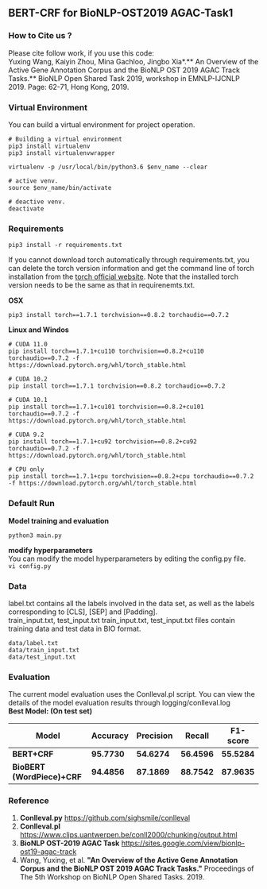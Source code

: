 ## BERT-CRF for BioNLP-OST2019 AGAC-Task1  


### How to Cite us ?  
Please cite follow work, if you use this code:  
Yuxing Wang, Kaiyin Zhou, Mina Gachloo, Jingbo Xia*.** An Overview of the Active Gene Annotation Corpus and the BioNLP OST 2019 AGAC Track Tasks.** BioNLP Open Shared Task 2019, workshop in EMNLP-IJCNLP 2019. Page: 62-71, Hong Kong, 2019.


### Virtual Environment
You can build a virtual environment for project operation.  
```
# Building a virtual environment
pip3 install virtualenv
pip3 install virtualenvwrapper

virtualenv -p /usr/local/bin/python3.6 $env_name --clear  

# active venv.
source $env_name/bin/activate  

# deactive venv.
deactivate
```


### Requirements

```
pip3 install -r requirements.txt
```
If you cannot download torch automatically through requirements.txt, you can delete the torch version information and get the command line of torch installation from the [torch official website](https://pytorch.org/). Note that the installed torch version needs to be the same as that in requirenemts.txt.

**OSX**  
```
pip3 install torch==1.7.1 torchvision==0.8.2 torchaudio==0.7.2
```

**Linux and Windos**  
```
# CUDA 11.0
pip install torch==1.7.1+cu110 torchvision==0.8.2+cu110 torchaudio==0.7.2 -f https://download.pytorch.org/whl/torch_stable.html

# CUDA 10.2
pip install torch==1.7.1 torchvision==0.8.2 torchaudio==0.7.2

# CUDA 10.1
pip install torch==1.7.1+cu101 torchvision==0.8.2+cu101 torchaudio==0.7.2 -f https://download.pytorch.org/whl/torch_stable.html

# CUDA 9.2
pip install torch==1.7.1+cu92 torchvision==0.8.2+cu92 torchaudio==0.7.2 -f https://download.pytorch.org/whl/torch_stable.html

# CPU only
pip install torch==1.7.1+cpu torchvision==0.8.2+cpu torchaudio==0.7.2 -f https://download.pytorch.org/whl/torch_stable.html
```



### Default Run

**Model training and evaluation**
```
python3 main.py
```
**modify hyperparameters**  
You can modify the model hyperparameters by editing the config.py file.  
```vi config.py```


### Data
label.txt contains all the labels involved in the data set, as well as the labels corresponding to [CLS], [SEP] and [Padding].   
train_input.txt, test_input.txt train_input.txt, test_input.txt files contain training data and test data in BIO format.
```
data/label.txt
data/train_input.txt
data/test_input.txt
```

### Evaluation
The current model evaluation uses the Conlleval.pl script. You can view the details of the model evaluation results through logging/conlleval.log  
**Best Model: (On test set)**   

 
 **Model** | **Accuracy**  | **Precision** | **Recall**    | **F1-score**
 ---- | ----- | ------  | ------    | ------ 
 **BERT+CRF**  | **95.7730** | **54.6274**| **56.4596**| **55.5284**  
 **BioBERT (WordPiece)+CRF**  | **94.4856** | **87.1869**| **88.7542**| **87.9635**


### Reference
1. **Conlleval.py** https://github.com/sighsmile/conlleval
2. **Conlleval.pl** https://www.clips.uantwerpen.be/conll2000/chunking/output.html
3. **BioNLP OST-2019 AGAC Task**  https://sites.google.com/view/bionlp-ost19-agac-track  
4. Wang, Yuxing, et al. **"An Overview of the Active Gene Annotation Corpus and the BioNLP OST 2019 AGAC Track Tasks."** Proceedings of The 5th Workshop on BioNLP Open Shared Tasks. 2019.
